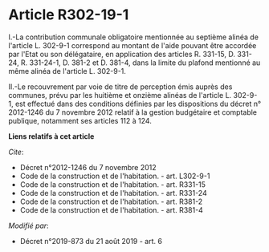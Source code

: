 # Article R302-19-1

I.-La contribution communale obligatoire mentionnée au septième alinéa de l'article L. 302-9-1 correspond au montant de
l'aide pouvant être accordée par l'Etat ou son délégataire, en application des articles R. 331-15, D. 331-24, R. 331-24-1, D.
381-2 et D. 381-4, dans la limite du plafond mentionné au même alinéa de l'article L. 302-9-1.

II.-Le recouvrement par voie de titre de perception émis auprès des communes, prévu par les huitième et onzième alinéas de
l'article L. 302-9-1, est effectué dans des conditions définies par les dispositions du décret n° 2012-1246 du 7 novembre
2012 relatif à la gestion budgétaire et comptable publique, notamment ses articles 112 à 124.

**Liens relatifs à cet article**

_Cite_:

  - Décret n°2012-1246 du 7 novembre 2012
  - Code de la construction et de l'habitation. - art. L302-9-1
  - Code de la construction et de l'habitation. - art. R331-15
  - Code de la construction et de l'habitation. - art. R331-24
  - Code de la construction et de l'habitation. - art. R381-2
  - Code de la construction et de l'habitation. - art. R381-4

_Modifié par_:

  - Décret n°2019-873 du 21 août 2019 - art. 6
